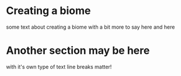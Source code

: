 # Creating a biome

some text about creating a biome
with a bit more to say here
and here

# Another section may be here
with it's own type of text
line breaks matter!